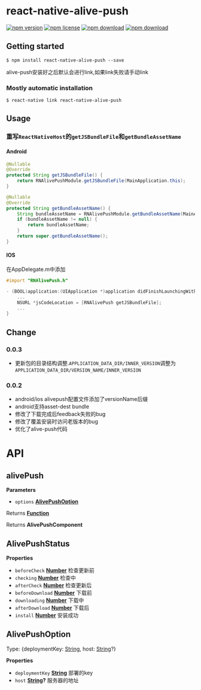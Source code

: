 # react-native-alive-push

<!-- badge -->

[![npm version](https://img.shields.io/npm/v/react-native-alive-push.svg)](https://www.npmjs.com/package/react-native-alive-push)
[![npm license](https://img.shields.io/npm/l/react-native-alive-push.svg)](https://www.npmjs.com/package/react-native-alive-push)
[![npm download](https://img.shields.io/npm/dm/react-native-alive-push.svg)](https://www.npmjs.com/package/react-native-alive-push)
[![npm download](https://img.shields.io/npm/dt/react-native-alive-push.svg)](https://www.npmjs.com/package/react-native-alive-push)

<!-- endbadge -->

## Getting started

`$ npm install react-native-alive-push --save`

alive-push安装好之后默认会进行link,如果link失败请手动link

### Mostly automatic installation

`$ react-native link react-native-alive-push`

## Usage

### 重写`ReactNativeHost`的`getJSBundleFile`和`getBundleAssetName`

#### Android

```java
@Nullable
@Override
protected String getJSBundleFile() {
    return RNAlivePushModule.getJSBundleFile(MainApplication.this);
}

@Nullable
@Override
protected String getBundleAssetName() {
    String bundleAssetName = RNAlivePushModule.getBundleAssetName(MainApplication.this);
    if (bundleAssetName != null) {
        return bundleAssetName;
    }
    return super.getBundleAssetName();
}
```

#### IOS

在AppDelegate.m中添加 

```objective-c
#import "RNAlivePush.h"

- (BOOL)application:(UIApplication *)application didFinishLaunchingWithOptions:(NSDictionary *)launchOptions{
    ...
    NSURL *jsCodeLocation = [RNAlivePush getJSBundleFile];
    ...
} 
```

## Change

### 0.0.3

-   更新包的目录结构调整.`APPLICATION_DATA_DIR/INNER_VERSION`调整为`APPLICATION_DATA_DIR/VERSION_NAME/INNER_VERSION`

### 0.0.2

-   android/ios alivepush配置文件添加了versionName后缀
-   android支持asset-dest bundle
-   修改了下载完成后feedback失败的bug
-   修改了覆盖安装时访问老版本的bug
-   优化了alive-push代码

# API

<!-- Generated by documentation.js. Update this documentation by updating the source code. -->

## alivePush

**Parameters**

-   `options` **[AlivePushOption](#alivepushoption)** 

Returns **[Function](https://developer.mozilla.org/en-US/docs/Web/JavaScript/Reference/Statements/function)** 

Returns **AlivePushComponent** 

## AlivePushStatus

**Properties**

-   `beforeCheck` **[Number](https://developer.mozilla.org/en-US/docs/Web/JavaScript/Reference/Global_Objects/Number)** 检查更新前
-   `checking` **[Number](https://developer.mozilla.org/en-US/docs/Web/JavaScript/Reference/Global_Objects/Number)** 检查中
-   `afterCheck` **[Number](https://developer.mozilla.org/en-US/docs/Web/JavaScript/Reference/Global_Objects/Number)** 检查更新后
-   `beforeDownload` **[Number](https://developer.mozilla.org/en-US/docs/Web/JavaScript/Reference/Global_Objects/Number)** 下载前
-   `downloading` **[Number](https://developer.mozilla.org/en-US/docs/Web/JavaScript/Reference/Global_Objects/Number)** 下载中
-   `afterDownload` **[Number](https://developer.mozilla.org/en-US/docs/Web/JavaScript/Reference/Global_Objects/Number)** 下载后
-   `install` **[Number](https://developer.mozilla.org/en-US/docs/Web/JavaScript/Reference/Global_Objects/Number)** 安装成功

## AlivePushOption

Type: {deploymentKey: [String](https://developer.mozilla.org/en-US/docs/Web/JavaScript/Reference/Global_Objects/String), host: [String](https://developer.mozilla.org/en-US/docs/Web/JavaScript/Reference/Global_Objects/String)?}

**Properties**

-   `deploymentKey` **[String](https://developer.mozilla.org/en-US/docs/Web/JavaScript/Reference/Global_Objects/String)** 部署的key
-   `host` **[String](https://developer.mozilla.org/en-US/docs/Web/JavaScript/Reference/Global_Objects/String)?** 服务器的地址
